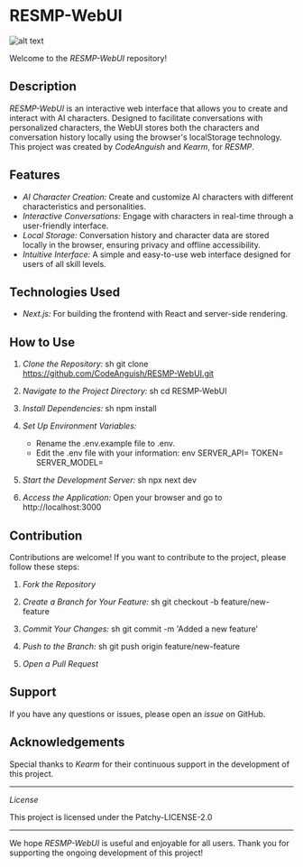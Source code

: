# RESMP-WebUI

![alt text]([https://raw.githubusercontent.com/CodeAnguish/RESMP-WebUI/main/screenshots/screenshot-dark.png](https://raw.githubusercontent.com/CodeAnguish/RESMP-WebUI/main/screenshots/screenshot-dark.png))

Welcome to the *RESMP-WebUI* repository!

## Description

*RESMP-WebUI* is an interactive web interface that allows you to create and interact with AI characters. Designed to facilitate conversations with personalized characters, the WebUI stores both the characters and conversation history locally using the browser's localStorage technology. This project was created by *CodeAnguish* and *Kearm*, for *RESMP*.

## Features

- *AI Character Creation:* Create and customize AI characters with different characteristics and personalities.
- *Interactive Conversations:* Engage with characters in real-time through a user-friendly interface.
- *Local Storage:* Conversation history and character data are stored locally in the browser, ensuring privacy and offline accessibility.
- *Intuitive Interface:* A simple and easy-to-use web interface designed for users of all skill levels.

## Technologies Used

- *Next.js:* For building the frontend with React and server-side rendering.

## How to Use

1. *Clone the Repository:*
   sh
   git clone https://github.com/CodeAnguish/RESMP-WebUI.git
   
2. *Navigate to the Project Directory:*
   sh
   cd RESMP-WebUI
   
3. *Install Dependencies:*
   sh
   npm install
   

4. *Set Up Environment Variables:*
   - Rename the .env.example file to .env.
   - Edit the .env file with your information:
     env
     SERVER_API=
     TOKEN=
     SERVER_MODEL=
     

5. *Start the Development Server:*
   sh
   npx next dev
   

6. *Access the Application:*
   Open your browser and go to http://localhost:3000

## Contribution

Contributions are welcome! If you want to contribute to the project, please follow these steps:

1. *Fork the Repository*
2. *Create a Branch for Your Feature:*
   sh
   git checkout -b feature/new-feature
   
3. *Commit Your Changes:*
   sh
   git commit -m 'Added a new feature'
   
4. *Push to the Branch:*
   sh
   git push origin feature/new-feature
   
5. *Open a Pull Request*

## Support

If you have any questions or issues, please open an *issue* on GitHub.

## Acknowledgements

Special thanks to *Kearm* for their continuous support in the development of this project.

---

*License*

This project is licensed under the Patchy-LICENSE-2.0 

---

We hope *RESMP-WebUI* is useful and enjoyable for all users. Thank you for supporting the ongoing development of this project!
